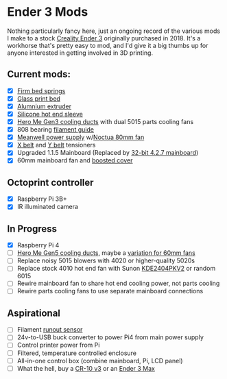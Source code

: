 # Ender 3 Mods

Nothing particularly fancy here, just an ongoing record of the various mods I make to a stock [Creality Ender 3](https://www.amazon.com/gp/product/B07BR3F9N6) originally purchased in 2018. It's a workhorse that's pretty easy to mod, and I'd give it a big thumbs up for anyone interested in getting involved in 3D printing.

## Current mods:

- [x] [Firm bed springs](https://www.amazon.com/dp/B07K9PBML5)
- [x] [Glass print bed](https://www.amazon.com/B07F16WPR5)
- [x] [Alumnium extruder](https://www.amazon.com/gp/product/B07G2ZM919)
- [x] [Silicone hot end sleeve](https://www.amazon.com/dp/B083GXQ7L8)
- [x] [Hero Me Gen3 cooling ducts](https://www.thingiverse.com/thing:3291101) with dual 5015 parts cooling fans
- [x] 808 bearing [filament guide](https://www.thingiverse.com/thing:4024617)
- [x] [Meanwell power supply](https://www.amazon.com/gp/product/B013ETVO12) w/[Noctua 80mm fan](https://www.amazon.com/gp/product/B00KF7T9MI)
- [x] [X belt](https://www.thingiverse.com/thing:3270228) and [Y belt](https://www.thingiverse.com/thing:3264177) tensioners
- [x] Upgraded 1.1.5 Mainboard (Replaced by [32-bit 4.2.7 mainboard](https://creality3d.shop/products/creality3d-upgrade-silent-4-2-7-1-1-5-mainboard-for-ender-3-ender-3-pro-ender-5-3d-printer?variant=36836286038166))
- [x] 60mm mainboard fan and [boosted cover](https://www.thingiverse.com/thing:4478891)

## Octoprint controller
- [x] Raspberry Pi 3B+
- [x] IR illuminated camera

## In Progress
- [x] Raspberry Pi 4
- [ ] [Hero Me Gen5 cooling ducts](https://www.thingiverse.com/thing:4460970), maybe a [variation for 60mm fans](https://www.thingiverse.com/thing:3489740)
- [ ] Replace noisy 5015 blowers with 4020 or higher-quality 5020s
- [ ] Replace stock 4010 hot end fan with Sunon [KDE2404PKV2](https://media.digikey.com/pdf/Data%20Sheets/Sunon%20PDFs/MagLev_Motor_Fan.pdf) or random 6015
- [ ] Rewire mainboard fan to share hot end cooling power, not parts cooling
- [ ] Rewire parts cooling fans to use separate mainboard connections

## Aspirational
- [ ] Filament [runout sensor](https://www.thingiverse.com/thing:3357097)
- [ ] 24v-to-USB buck converter to power Pi4 from main power supply
- [ ] Control printer power from Pi
- [ ] Filtered, temperature controlled enclosure
- [ ] All-in-one control box (combine mainboard, Pi, LCD panel)
- [ ] What the hell, buy a [CR-10 v3](https://www.creality3dofficial.com/products/creality-cr-10-v3-3d-printer-with-genuine-e3d-direct-drive-extruder-2020-latest-version) or an [Ender 3 Max](https://www.creality3dofficial.com/products/ender-3-max-3d-printer)
